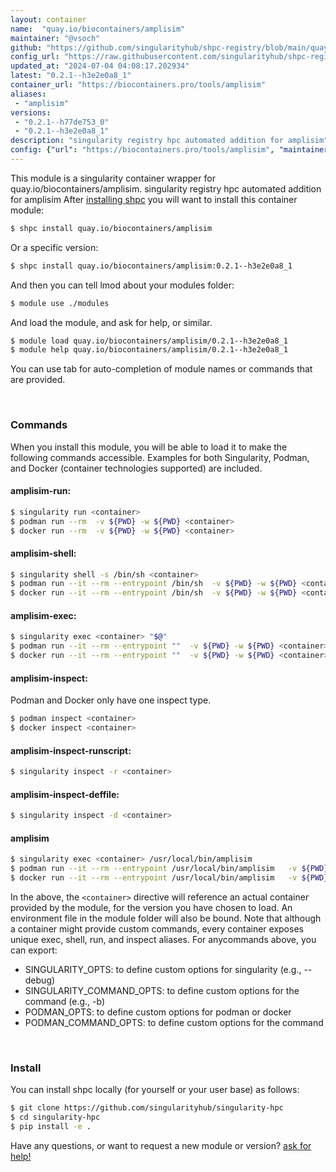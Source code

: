 ```yaml
---
layout: container
name:  "quay.io/biocontainers/amplisim"
maintainer: "@vsoch"
github: "https://github.com/singularityhub/shpc-registry/blob/main/quay.io/biocontainers/amplisim/container.yaml"
config_url: "https://raw.githubusercontent.com/singularityhub/shpc-registry/main/quay.io/biocontainers/amplisim/container.yaml"
updated_at: "2024-07-04 04:08:17.202934"
latest: "0.2.1--h3e2e0a8_1"
container_url: "https://biocontainers.pro/tools/amplisim"
aliases:
 - "amplisim"
versions:
 - "0.2.1--h77de753_0"
 - "0.2.1--h3e2e0a8_1"
description: "singularity registry hpc automated addition for amplisim"
config: {"url": "https://biocontainers.pro/tools/amplisim", "maintainer": "@vsoch", "description": "singularity registry hpc automated addition for amplisim", "latest": {"0.2.1--h3e2e0a8_1": "sha256:be7360f5c890f595dd88bad58e2d95a0123cd8bfb4595c24830bba626fcbadd6"}, "tags": {"0.2.1--h77de753_0": "sha256:f598183be49b0f5787c8df70a06585acb551f7582a28d203822a502311b46ba7", "0.2.1--h3e2e0a8_1": "sha256:be7360f5c890f595dd88bad58e2d95a0123cd8bfb4595c24830bba626fcbadd6"}, "docker": "quay.io/biocontainers/amplisim", "aliases": {"amplisim": "/usr/local/bin/amplisim"}}
---
```


This module is a singularity container wrapper for quay.io/biocontainers/amplisim.
singularity registry hpc automated addition for amplisim
After [installing shpc](#install) you will want to install this container module:


```bash
$ shpc install quay.io/biocontainers/amplisim
```

Or a specific version:

```bash
$ shpc install quay.io/biocontainers/amplisim:0.2.1--h3e2e0a8_1
```

And then you can tell lmod about your modules folder:

```bash
$ module use ./modules
```

And load the module, and ask for help, or similar.

```bash
$ module load quay.io/biocontainers/amplisim/0.2.1--h3e2e0a8_1
$ module help quay.io/biocontainers/amplisim/0.2.1--h3e2e0a8_1
```

You can use tab for auto-completion of module names or commands that are provided.

<br>

### Commands

When you install this module, you will be able to load it to make the following commands accessible.
Examples for both Singularity, Podman, and Docker (container technologies supported) are included.

#### amplisim-run:

```bash
$ singularity run <container>
$ podman run --rm  -v ${PWD} -w ${PWD} <container>
$ docker run --rm  -v ${PWD} -w ${PWD} <container>
```

#### amplisim-shell:

```bash
$ singularity shell -s /bin/sh <container>
$ podman run --it --rm --entrypoint /bin/sh  -v ${PWD} -w ${PWD} <container>
$ docker run --it --rm --entrypoint /bin/sh  -v ${PWD} -w ${PWD} <container>
```

#### amplisim-exec:

```bash
$ singularity exec <container> "$@"
$ podman run --it --rm --entrypoint ""  -v ${PWD} -w ${PWD} <container> "$@"
$ docker run --it --rm --entrypoint ""  -v ${PWD} -w ${PWD} <container> "$@"
```

#### amplisim-inspect:

Podman and Docker only have one inspect type.

```bash
$ podman inspect <container>
$ docker inspect <container>
```

#### amplisim-inspect-runscript:

```bash
$ singularity inspect -r <container>
```

#### amplisim-inspect-deffile:

```bash
$ singularity inspect -d <container>
```


#### amplisim

```bash
$ singularity exec <container> /usr/local/bin/amplisim
$ podman run --it --rm --entrypoint /usr/local/bin/amplisim   -v ${PWD} -w ${PWD} <container> -c " $@"
$ docker run --it --rm --entrypoint /usr/local/bin/amplisim   -v ${PWD} -w ${PWD} <container> -c " $@"
```



In the above, the `<container>` directive will reference an actual container provided
by the module, for the version you have chosen to load. An environment file in the
module folder will also be bound. Note that although a container
might provide custom commands, every container exposes unique exec, shell, run, and
inspect aliases. For anycommands above, you can export:

 - SINGULARITY_OPTS: to define custom options for singularity (e.g., --debug)
 - SINGULARITY_COMMAND_OPTS: to define custom options for the command (e.g., -b)
 - PODMAN_OPTS: to define custom options for podman or docker
 - PODMAN_COMMAND_OPTS: to define custom options for the command

<br>

### Install

You can install shpc locally (for yourself or your user base) as follows:

```bash
$ git clone https://github.com/singularityhub/singularity-hpc
$ cd singularity-hpc
$ pip install -e .
```

Have any questions, or want to request a new module or version? [ask for help!](https://github.com/singularityhub/singularity-hpc/issues)